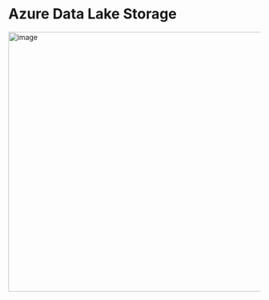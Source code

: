 # Azure Data Lake Storage
<img width="518" alt="image" src="https://user-images.githubusercontent.com/20923057/206797495-402840fe-4ac0-48e5-8aad-0d0471619a1f.png">
